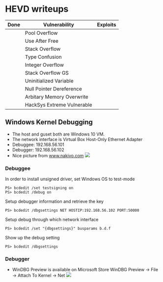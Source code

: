 # HEVD writeups 

| Done | Vulnerability | Exploits | 
| ---- | ------------- | -------- |
|  | Pool Overflow |  |
|  | Use After Free |  |
|  | Stack Overflow |  |
|  | Type Confusion |  |
|  | Integer Overflow |  |
|  | Stack Overflow GS |  |
|  | Uninitialized Variable |  |
|  | Null Pointer Dereference |  |
|  | Arbitary Memory Overwrite |  |
|  | HackSys Extreme Vulnerable |  |

## Windows Kernel Debugging
* The host and guset both are Windows 10 VM.
* The network interface is Virtual Box Host-Only Ethernet Adapter
* Debuggee: 192.168.56.101
* Debugger: 192.168.56.102
* Nice picture from www.nakivo.com
![](https://www.nakivo.com/blog/wp-content/uploads/2019/07/VirtualBox-network-settings-%E2%80%93-VMs-use-the-host-only-network.png)

### Debuggee
In order to install unsigned driver, set Windows OS to test-mode 
```
PS> bcdedit /set testsigning on
PS> bcdedit /debug on
```
Setup debugger information and retrieve the key
```
PS> bcdedit /dbgsettings NET HOSTIP:192.168.56.102 PORT:50000
```
Setup debug through which network interface
```
PS> bcdedit /set "{dbgsettings}" busparams b.d.f
```
Show up the debug setting
```
PS> bcdedit /dbgsettings
```

### Debugger

* WinDBG Preview is available on Microsoft Store 
WinDBG Preview -> File -> Attach To Kernel -> Net
![](https://i.imgur.com/qeyxOCV.png)






